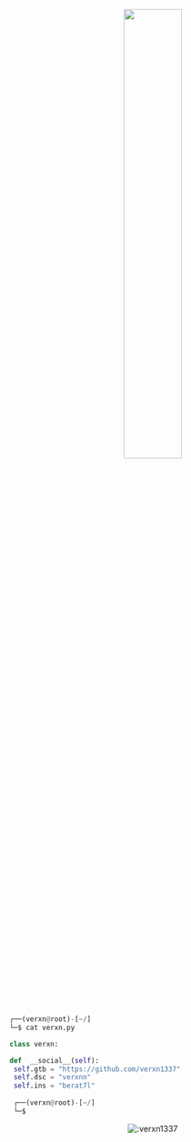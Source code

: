 <p align=center>
  <a href="https://discord.com/users/1137981256672497704"><img src="https://lanyard.cnrad.dev/api/1137981256672497704" width=45%></a>
</p>


```python
┌──(verxn@root)-[~/]
└─$ cat verxn.py

class verxn:

def  __social__(self):
 self.gtb = "https://github.com/verxn1337"
 self.dsc = "verxnn" 
 self.ins = "berat7l"
  
 ┌──(verxn@root)-[~/]
 └─$
```
<p align="center"><img src="https://moe-counter.glitch.me/get/@:verxn1337" alt=":verxn1337" /></p>




